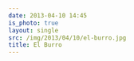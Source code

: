 ```yaml
---
date: 2013-04-10 14:45
is_photo: true
layout: single
src: /img/2013/04/10/el-burro.jpg
title: El Burro
---
```

